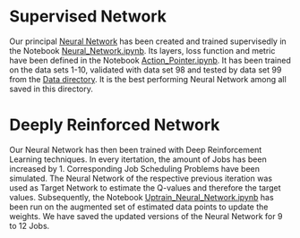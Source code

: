 # Supervised Network

Our principal [Neural Network](https://github.com/Dieguinho1612/Job-Scheduling-Deep-Reinforcement-Learning/blob/main/Neural_Networks/Neural_Network.h5) has been created and trained supervisedly in the Notebook [Neural_Network.ipynb](https://github.com/Dieguinho1612/Job-Scheduling-Deep-Reinforcement-Learning/blob/main/Notebooks/Neural_Network.ipynb). Its layers, loss function and metric have been defined in the Notebook [Action_Pointer.ipynb](https://github.com/Dieguinho1612/Job-Scheduling-Deep-Reinforcement-Learning/blob/main/Notebooks/Action_Pointer.ipynb). It has been trained on the data sets 1-10, validated with data set 98 and tested by data set 99 from the [Data directory](https://github.com/Dieguinho1612/Job-Scheduling-Deep-Reinforcement-Learning/tree/main/Data). It is the best performing Neural Network among all saved in this directory.

# Deeply Reinforced Network

Our Neural Network has then been trained with Deep Reinforcement Learning techniques. In every itertation, the amount of Jobs has been increased by 1. Corresponding Job Scheduling Problems have been simulated. The Neural Network of the respective previous iteration was used as Target Network to estimate the Q-values and therefore the target values. Subsequently, the Notebook [Uptrain_Neural_Network.ipynb](https://github.com/Dieguinho1612/Job-Scheduling-Deep-Reinforcement-Learning/blob/main/Notebooks/Uptrain_Neural_Network.ipynb) has been run on the augmented set of estimated data points to update the weights. We have saved the updated versions of the Neural Network for 9 to 12 Jobs.
